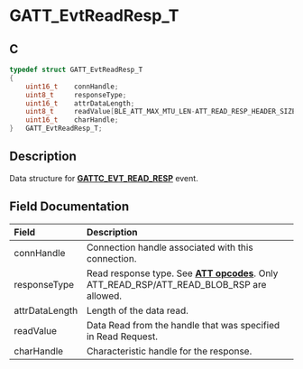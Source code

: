 # GATT_EvtReadResp_T

## C

```c
typedef struct GATT_EvtReadResp_T
{
    uint16_t    connHandle;
    uint8_t     responseType;
    uint16_t    attrDataLength;
    uint8_t     readValue[BLE_ATT_MAX_MTU_LEN-ATT_READ_RESP_HEADER_SIZE];
    uint16_t    charHandle;
}   GATT_EvtReadResp_T;
```

## Description

Data structure for **[GATTC_EVT_READ_RESP](GUID-506F6039-E62F-4121-8CA8-2335BAF7EFB6.md)** event.


## Field Documentation

|Field|Description|
|:---|:---|
|connHandle|Connection handle associated with this connection.|
|responseType|Read response type. See **[ATT opcodes](GUID-0B817A0F-1AA2-42B6-B93A-41A883437B34.md)**. Only ATT_READ_RSP/ATT_READ_BLOB_RSP are allowed.|
|attrDataLength|Length of the data read.|
|readValue|Data Read from the handle that was specified in Read Request.|
|charHandle|Characteristic handle for the response.|
